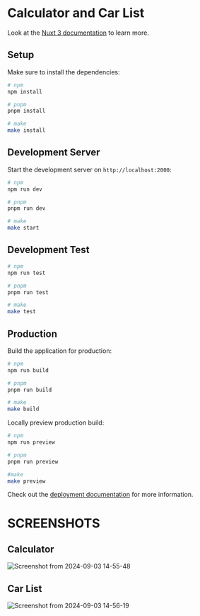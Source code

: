 # Calculator and Car List

Look at the [Nuxt 3 documentation](https://nuxt.com/docs/getting-started/introduction) to learn more.

## Setup

Make sure to install the dependencies:

```bash
# npm
npm install

# pnpm
pnpm install

# make
make install
```

## Development Server

Start the development server on `http://localhost:2000`:

```bash
# npm
npm run dev

# pnpm
pnpm run dev

# make 
make start
```

## Development Test

```bash
# npm
npm run test

# pnpm
pnpm run test

# make 
make test
```


## Production

Build the application for production:

```bash
# npm
npm run build

# pnpm
pnpm run build

# make 
make build
```

Locally preview production build:

```bash
# npm
npm run preview

# pnpm
pnpm run preview

#make 
make preview
```

Check out the [deployment documentation](https://nuxt.com/docs/getting-started/deployment) for more information.

# SCREENSHOTS
## Calculator
![Screenshot from 2024-09-03 14-55-48](https://github.com/user-attachments/assets/9a33b2e0-56dd-4a20-a8b6-d2f39d9cdaff)

## Car List
![Screenshot from 2024-09-03 14-56-19](https://github.com/user-attachments/assets/16eb34ea-ba61-40c3-87fb-98ffb9cf4766)

